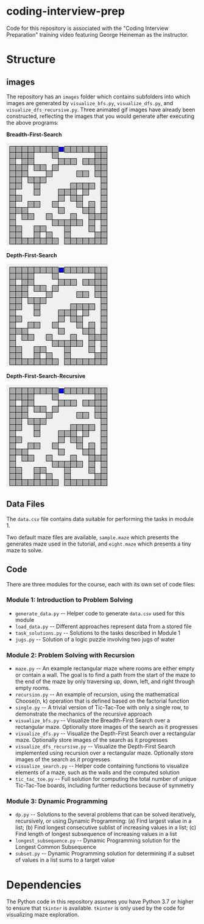 # coding-interview-prep

Code for this repository is associated with the "Coding Interview Preparation" training video featuring George Heineman as the instructor.

# Structure

## images
The repository has an `images` folder which contains subfolders into which images are generated by `visualize_bfs.py`, `visualize_dfs.py`, and `visualize_dfs_recursive.py`.
Three animated gif images have already been constructed, reflecting the images that you would generate after executing the above programs:

**Breadth-First-Search**

![alt text](https://github.com/heineman/coding-interview-prep/blob/main/images/animated_bfs.gif?raw=true)

**Depth-First-Search**

![alt text](https://github.com/heineman/coding-interview-prep/blob/main/images/animated_dfs.gif?raw=true)

**Depth-First-Search-Recursive**

![alt text](https://github.com/heineman/coding-interview-prep/blob/main/images/animated_dfs_recursive.gif?raw=true)

## Data Files

The `data.csv` file contains data suitable for performing the tasks in module 1.

Two default maze files are available, `sample.maze` which presents the generates maze used in the tutorial, and `eight.maze` which presents a tiny maze to solve.

## Code

There are three modules for the course, each with its own set of code files:

### Module 1: Introduction to Problem Solving

* `generate_data.py` -- Helper code to generate `data.csv` used for this module
* `load_data.py` -- Different approaches represent data from a stored file
* `task_solutions.py` -- Solutions to the tasks described in Module 1
* `jugs.py` -- Solution of a logic puzzle involving two jugs of water

### Module 2: Problem Solving with Recursion

* `maze.py` -- An example rectangular maze where rooms are either empty or contain a wall. The goal is to find a path from the start of the maze to the end of the maze by only traversing up, down, left, and right through empty rooms.
* `recursion.py` -- An example of recursion, using the mathematical Choose(n, k) operation that is defined based on the factorial function
* `single.py` -- A trivial version of Tic-Tac-Toe with only a single row, to demonstrate the mechanics of the recursive approach
* `visualize_bfs.py` -- Visualize the Breadth-First Search over a rectangular maze. Optionally store images of the search as it progresses
* `visualize_dfs.py` -- Visualize the Depth-First Search over a rectangular maze. Optionally store images of the search as it progresses
* `visualize_dfs_recursive.py` -- Visualize the Depth-First Search implemented using recursion over a rectangular maze. Optionally store images of the search as it progresses
* `visualize_search.py` -- Helper code containing functions to visualize elements of a maze, such as the walls and the computed solution
* `tic_tac_toe.py` -- Full solution for computing the total number of unique Tic-Tac-Toe boards, including further reductions because of symmetry

### Module 3: Dynamic Programming

* `dp.py` -- Solutions to the several problems that can be solved iteratively, recursively, or using Dynamic Programming: (a) Find largest value in a list; (b) Find longest consecutive sublist of increasing values in a list; (c) Find length of longest subsequence of increasing values in a list
* `longest_subsequence.py` -- Dynamic Programming solution for the Longest Common Subsequence
* `subset.py` -- Dynamic Programming solution for determining if a subset of values in a list sums to a target value

# Dependencies

The Python code in this repository assumes you have Python 3.7 or higher to ensure that `tkinter` is available. `tkinter` is only used by the code for visualizing maze exploration.
